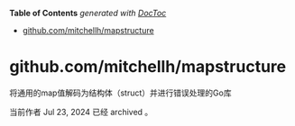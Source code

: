 <!-- START doctoc generated TOC please keep comment here to allow auto update -->
<!-- DON'T EDIT THIS SECTION, INSTEAD RE-RUN doctoc TO UPDATE -->
**Table of Contents**  *generated with [DocToc](https://github.com/thlorenz/doctoc)*

- [github.com/mitchellh/mapstructure](#githubcommitchellhmapstructure)

<!-- END doctoc generated TOC please keep comment here to allow auto update -->

# github.com/mitchellh/mapstructure

将通用的map值解码为结构体（struct）并进行错误处理的Go库

当前作者  Jul 23, 2024 已经 archived 。